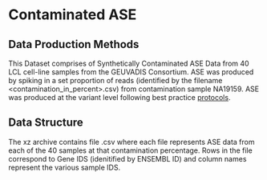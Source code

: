 # Contaminated ASE
## Data Production Methods
This Dataset comprises of Synthetically Contaminated ASE Data from 40 LCL cell-line samples from the GEUVADIS Consortium. ASE was produced by spiking in a set proportion of reads (identified by the filename <contamination_in_percent>.csv) from contamination sample NA19159. ASE was produced at the variant level following best practice [protocols](https://genomebiology.biomedcentral.com/articles/10.1186/s13059-015-0762-6). 

## Data Structure
The xz archive contains file <contamination>.csv where each file represents ASE data from each of the 40 samples at that contamination percentage. Rows in the file correspond to Gene IDS (idenitified by ENSEMBL ID) and column names represent the various sample IDS. 

